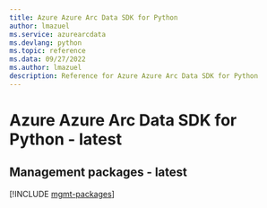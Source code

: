 ```yaml
---
title: Azure Azure Arc Data SDK for Python
author: lmazuel
ms.service: azurearcdata
ms.devlang: python
ms.topic: reference
ms.data: 09/27/2022
ms.author: lmazuel
description: Reference for Azure Azure Arc Data SDK for Python
---
```

# Azure Azure Arc Data SDK for Python - latest

## Management packages - latest
[!INCLUDE [mgmt-packages](azure-arc-data-mgmt-index.md)]